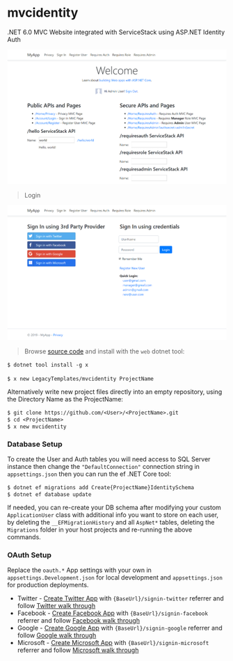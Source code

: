 # mvcidentity

.NET 6.0 MVC Website integrated with ServiceStack using ASP.NET Identity Auth

![](https://raw.githubusercontent.com/ServiceStack/Assets/master/csharp-templates/mvcidentity.png)

> Login

![](https://raw.githubusercontent.com/ServiceStack/Assets/master/csharp-templates/mvcidentity-login.png)

> Browse [source code](https://github.com/NetCoreTemplates/mvcidentity) and install with the `web` dotnet tool:

    $ dotnet tool install -g x

    $ x new LegacyTemplates/mvcidentity ProjectName

Alternatively write new project files directly into an empty repository, using the Directory Name as the ProjectName:

    $ git clone https://github.com/<User>/<ProjectName>.git
    $ cd <ProjectName>
    $ x new mvcidentity

### Database Setup

To create the User and Auth tables you will need access to SQL Server instance then change the `"DefaultConnection"` connection string in `appsettings.json` then you can run the ef .NET Core tool:

    $ dotnet ef migrations add Create{ProjectName}IdentitySchema
    $ dotnet ef database update

If needed, you can re-create your DB schema after modifying your custom `ApplicationUser` class with additional info you want to store on each user, by deleting the `__EFMigrationHistory` and all `AspNet*` tables, deleting the `Migrations` folder in your host projects and re-running the above commands.

### OAuth Setup

Replace the `oauth.*` App settings with your own in `appsettings.Development.json` for local development and `appsettings.json` for production deployments.

 - Twitter - [Create Twitter App](https://dev.twitter.com/apps) with `{BaseUrl}/signin-twitter` referrer and follow [Twitter walk through](https://docs.microsoft.com/en-us/aspnet/core/security/authentication/social/twitter-logins?view=aspnetcore-2.2)
 - Facebook - [Create Facebook App](https://developers.facebook.com/apps) with `{BaseUrl}/signin-facebook` referrer and follow [Facebook walk through](https://docs.microsoft.com/en-us/aspnet/core/security/authentication/social/facebook-logins?view=aspnetcore-2.2)
 - Google - [Create Google App](https://console.developers.google.com/apis/credentials) with `{BaseUrl}/signin-google` referrer and follow [Google walk through](https://docs.microsoft.com/en-us/aspnet/core/security/authentication/social/google-logins?view=aspnetcore-2.2)
 - Microsoft - [Create Microsoft App](https://apps.dev.microsoft.com) with `{BaseUrl}/signin-microsoft` referrer and follow [Microsoft walk through](https://docs.microsoft.com/en-us/aspnet/core/security/authentication/social/microsoft-logins?view=aspnetcore-2.2)
